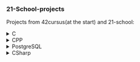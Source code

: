 ### 21-School-projects

Projects from 42cursus(at the start) and 21-school:

<details>
<summary>C</summary>

- :large_blue_circle: libft
  - recoding a few functions of the C standard library (esp. string related)
- :large_blue_circle: ft_printf
  - recoding printf
- :large_blue_circle: get_next_line 
  - function that reads content line by line from given file descriptor
- :large_blue_circle: push_swap
  - sorting data on a stack, with a limited set of instructions, and the smallest number of moves
- :large_blue_circle: pipex
  - transferring data via file descriptors, including pipes
- :large_blue_circle: so_long
  - a small 2D game, where textures, sprites and tiles are used
- :large_blue_circle: philosophers
  - [Dining philosophers problem](https://en.wikipedia.org/wiki/Dining_philosophers_problem)
- :large_blue_circle: minishell
  - create a simple shell(team project done in collaboration with chawke)
- :large_blue_circle: [cub3D](https://github.com/sinyana383/cub3d)
  - 3D graphical representation of a maze from a first-person perspective

</details>

<details>
<summary>CPP</summary>

- :green_circle: [CPP Modules](https://github.com/sinyana383/CPP-Modules)
  - dive into Object Oriented Programming
- :green_circle: [PhotoFilter](https://github.com/sinyana383/PhotoLab)
  - Applying different filters to images
- :green_circle: [GraphAlgorithms](https://github.com/sinyana383/SimpleNavigator)
  - Implementations of several basic algorithms on graphs

</details>

<details>
<summary>PostgreSQL</summary>

- :key: [PostgreSQL](https://github.com/sinyana383/PostgreSQL)
  - SQL Fundamentals
- :mortar_board: [EduPlatformData](https://github.com/sinyana383/Info21)
  -  create a database with data about School 21 and write procedures and functions to retrieve information, as well as procedures and triggers to change it
- :chart_with_upwards_trend: [ShopAnalytics](https://github.com/sinyana383/ShopAnalytics)
  - Creating view and material view tables based on information from retail network. Make personal offeres for different aims

</details>

<details>
<summary>CSharp</summary>

- :purple_circle: [CSharp](https://github.com/sinyana383/cSharp)
  - C# Fundamentals

</details>

